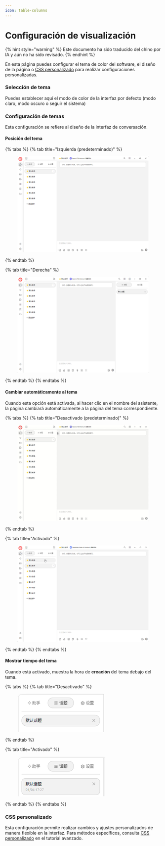 ```yaml
---
icon: table-columns
---
```

# Configuración de visualización


{% hint style="warning" %}
Este documento ha sido traducido del chino por IA y aún no ha sido revisado.
{% endhint %}




En esta página puedes configurar el tema de color del software, el diseño de la página o [CSS personalizado](../../../personalization-settings/css.md) para realizar configuraciones personalizadas.

### Selección de tema

Puedes establecer aquí el modo de color de la interfaz por defecto (modo claro, modo oscuro o seguir el sistema)

### Configuración de temas

Esta configuración se refiere al diseño de la interfaz de conversación.

#### Posición del tema

{% tabs %}
{% tab title="Izquierda (predeterminado)" %}
<figure><img src="../../../.gitbook/assets/image (10) (1).png" alt=""><figcaption></figcaption></figure>
{% endtab %}

{% tab title="Derecha" %}
<figure><img src="../../../.gitbook/assets/image (11).png" alt=""><figcaption></figcaption></figure>
{% endtab %}
{% endtabs %}

#### Cambiar automáticamente al tema

Cuando esta opción está activada, al hacer clic en el nombre del asistente, la página cambiará automáticamente a la página del tema correspondiente.

{% tabs %}
{% tab title="Desactivado (predeterminado)" %}
<figure><img src="../../../.gitbook/assets/Honeycam 2025-01-04 17-35-43.gif" alt=""><figcaption></figcaption></figure>
{% endtab %}

{% tab title="Activado" %}
<figure><img src="../../../.gitbook/assets/Honeycam 2025-01-04 17-38-18.gif" alt=""><figcaption></figcaption></figure>
{% endtab %}
{% endtabs %}

#### Mostrar tiempo del tema

Cuando está activado, muestra la hora de **creación** del tema debajo del tema.

{% tabs %}
{% tab title="Desactivado" %}
<figure><img src="../../../.gitbook/assets/image (14).png" alt=""><figcaption></figcaption></figure>
{% endtab %}

{% tab title="Activado" %}
<figure><img src="../../../.gitbook/assets/image (12).png" alt=""><figcaption></figcaption></figure>
{% endtab %}
{% endtabs %}

### CSS personalizado

Esta configuración permite realizar cambios y ajustes personalizados de manera flexible en la interfaz. Para métodos específicos, consulta [CSS personalizado](../../../personalization-settings/css.md) en el tutorial avanzado.